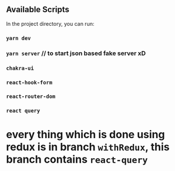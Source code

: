## Available Scripts

In the project directory, you can run:

### `yarn dev`

### `yarn server` // to start json based fake server xD

###

### `chakra-ui`

### `react-hook-form`

### `react-router-dom`

### `react query`

# every thing which is done using redux is in branch `withRedux`, this branch contains `react-query`
